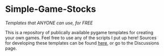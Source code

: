 # Simple-Game-Stocks
*Templates that ANYONE can use, for FREE*

This is a repository of publically available pygame templates for creating your own games. Feel free to use any of the scripts I put up here!
Sources for developing these templates can be found [here](https://github.com/slysnivy/Simple_Game_Stocks/discussions/1), or go to the Discussions page. 
